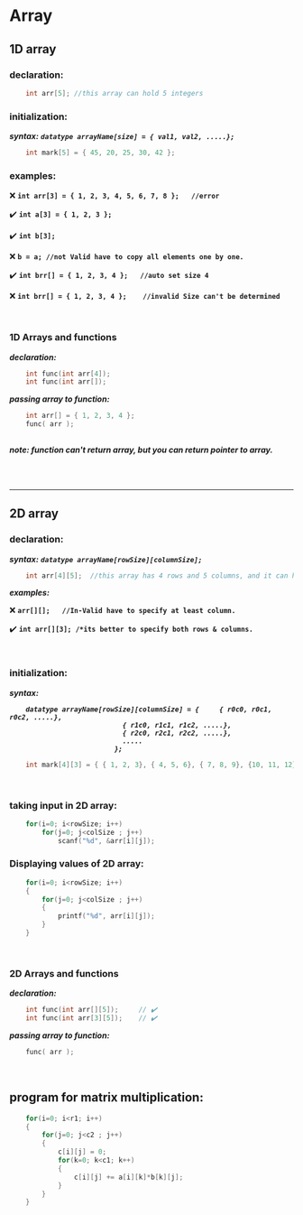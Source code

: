 # Array 


## 1D array

### declaration:
```C
	int arr[5];	//this array can hold 5 integers
```

### initialization:
***syntax:*** <b><em>```datatype arrayName[size] = { val1, val2, .....};```</em></b>

```C
	int mark[5] = { 45, 20, 25, 30, 42 };	
```


### examples:

❌  <b>```int arr[3] = { 1, 2, 3, 4, 5, 6, 7, 8 };	//error```</b> 

✔️  <b>```int a[3] = { 1, 2, 3 };```</b> 

✔️  <b>```int b[3];```</b> 

❌  <b>```b = a;	//not Valid have to copy all elements one by one.```</b> 

✔️  <b>```int brr[] = { 1, 2, 3, 4 };	//auto set size 4```</b> 

❌  <b>```int brr[] = { 1, 2, 3, 4 };	//invalid Size can't be determined```</b> 




<br/>

### 1D Arrays and functions
***declaration:***
```C
	int func(int arr[4]);
	int func(int arr[]);
```

***passing array to function:***
```C
	int arr[] = { 1, 2, 3, 4 };
	func( arr );
	
```

***note: function can't return array, but you can return pointer to array.***

<br/>

<br/>

---



## 2D array

### declaration:
***syntax:*** <b><em>```datatype arrayName[rowSize][columnSize];```</em></b>
```C
	int arr[4][5];	//this array has 4 rows and 5 columns, and it can hold 20 integers
```

***examples:***

❌  <b>```arr[][];	//In-Valid have to specify at least column.```</b> 

✔️  <b>```int arr[][3];	/*its better to specify both rows & columns.```</b>

<br/>

### initialization:
***syntax:*** 
<b><em>
```
	datatype arrayName[rowSize][columnSize] = { 	{ r0c0, r0c1, r0c2, .....},
							{ r1c0, r1c1, r1c2, .....},
							{ r2c0, r2c1, r2c2, .....},
							.....
						  };
```
</em></b>

```C
	int mark[4][3] = { { 1, 2, 3}, { 4, 5, 6}, { 7, 8, 9}, {10, 11, 12} };	
```

<br/>

### taking input in 2D array:
```C
	for(i=0; i<rowSize; i++)
		for(j=0; j<colSize ; j++)
			scanf("%d", &arr[i][j]);
```

### Displaying values of 2D array:
```C
	for(i=0; i<rowSize; i++)
	{
		for(j=0; j<colSize ; j++)
		{
			printf("%d", arr[i][j]);
		}
	}
```

<br/>

### 2D Arrays and functions
***declaration:***
```C
	int func(int arr[][5]);		// ✔️
	int func(int arr[3][5]);	// ✔️
```

***passing array to function:***
```C
	func( arr );	
```

<br/>

## program for matrix multiplication:
```C
	for(i=0; i<r1; i++)
	{
		for(j=0; j<c2 ; j++)
		{
			c[i][j] = 0;
			for(k=0; k<c1; k++)
			{
				c[i][j] += a[i][k]*b[k][j];
			}
		}
	}
```



